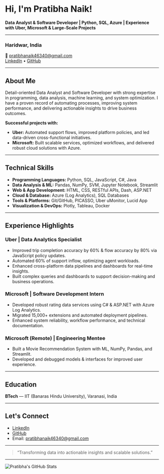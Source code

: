 # Hi, I'm Pratibha Naik!

**Data Analyst & Software Developer | Python, SQL, Azure | Experience with Uber, Microsoft & Large-Scale Projects**

---

### Haridwar, India  
📧 pratibhanaik46340@gmail.com  
[LinkedIn](https://www.linkedin.com/in/pratibha-naik) • [GitHub](https://github.com/pratibhanaikk)

---

## About Me

Detail-oriented Data Analyst and Software Developer with strong expertise in programming, data analysis, machine learning, and system optimization. I have a proven record of automating processes, improving system performance, and delivering actionable insights to drive business outcomes.

**Successful projects with:**  
- **Uber:** Automated support flows, improved platform policies, and led data-driven cross-functional initiatives.  
- **Microsoft:** Built scalable services, optimized workflows, and delivered robust cloud solutions with Azure.

---

## Technical Skills

- **Programming Languages:** Python, SQL, JavaScript, C#, Java  
- **Data Analysis & ML:** Pandas, NumPy, SVM, Jupyter Notebook, Streamlit  
- **Web & App Development:** HTML, CSS, RESTful APIs, Dash, ASP.NET  
- **Cloud & Database:** Azure (Log Analytics), SQL Databases  
- **Tools & Platforms:** Git/GitHub, PICASSO, Uber uMonitor, Lucid App  
- **Visualization & DevOps:** Plotly, Tableau, Docker  

---

## Experience Highlights

### **Uber | Data Analytics Specialist**
- Improved trip completion accuracy by 60% & flow accuracy by 80% via JavaScript policy updates.
- Automated 60% of support inflow, optimizing agent workloads.
- Enhanced cross-platform data pipelines and dashboards for real-time insights.
- Built complex queries and dashboards to support decision-making and business operations.

### **Microsoft | Software Development Intern**
- Developed robust rating data services using C# & ASP.NET with Azure Log Analytics.
- Migrated 15,000+ extensions and automated deployment pipelines.
- Enhanced system reliability, workflow performance, and technical documentation.

### **Microsoft (Remote) | Engineering Mentee**
- Built a Movie Recommendation System with ML, NumPy, Pandas, and Streamlit.
- Developed and debugged models & interfaces for improved user experience.

---

## Education

**BTech** — IIT (Banaras Hindu University), Varanasi, India

---

## Let's Connect

- [LinkedIn](https://www.linkedin.com/in/pratibha-naik)
- [GitHub](https://github.com/naikpratibha)
- Email: pratibhanaik46340@gmail.com

---

> “Transforming data into actionable insights and scalable solutions.”

---

![Pratibha's GitHub Stats](https://github-readme-stats.vercel.app/api?username=naikpratibha&show_icons=true&hide_title=true&hide_rank=true&theme=default)
